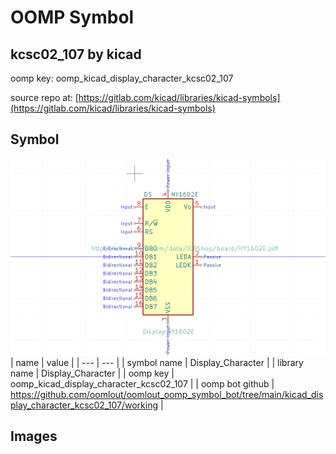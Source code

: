 # OOMP Symbol  
## kcsc02_107  by kicad  
  
oomp key: oomp_kicad_display_character_kcsc02_107  
  
source repo at: [https://gitlab.com/kicad/libraries/kicad-symbols](https://gitlab.com/kicad/libraries/kicad-symbols)  
## Symbol  
  
[![working.png](working_600.png)](working.png)  
| name | value | 
| --- | --- | 
| symbol name | Display_Character | 
| library name | Display_Character | 
| oomp key | oomp_kicad_display_character_kcsc02_107 | 
| oomp bot github | https://github.com/oomlout/oomlout_oomp_symbol_bot/tree/main/kicad_display_character_kcsc02_107/working | 
## Images  
